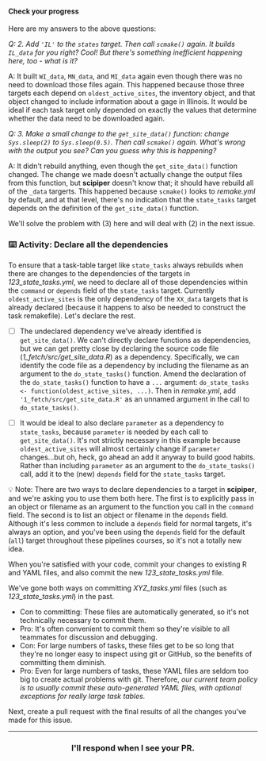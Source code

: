 #### Check your progress

Here are my answers to the above questions:

_Q: 2. Add `'IL'` to the `states` target. Then call `scmake()` again. It builds `IL_data` for you right? Cool! But there's something inefficient happening here, too - what is it?_

A: It built `WI_data`, `MN_data`, and `MI_data` again even though there was no need to download those files again. This happened because those three targets each depend on `oldest_active_sites`, the inventory object, and that object changed to include information about a gage in Illinois. It would be ideal if each task target only depended on exactly the values that determine whether the data need to be downloaded again.

_Q: 3. Make a small change to the `get_site_data()` function: change `Sys.sleep(2)` to `Sys.sleep(0.5)`. Then call `scmake()` again. What's wrong with the output you see? Can you guess why this is happening?_

A: It didn't rebuild anything, even though the `get_site_data()` function changed. The change we made doesn't actually change the output files from this function, but **scipiper** doesn't know that; it should have rebuild all of the `_data` targerts. This happened because `scmake()` looks to *remake.yml* by default, and at that level, there's no indication that the `state_tasks` target depends on the definition of the `get_site_data()` function.

We'll solve the problem with (3) here and will deal with (2) in the next issue.

### :keyboard: Activity: Declare all the dependencies

To ensure that a task-table target like `state_tasks` always rebuilds when there are changes to the dependencies of the targets in *123_state_tasks.yml*, we need to declare all of those dependencies within the `command` or `depends` field of the `state_tasks` target. Currently `oldest_active_sites` is the only dependency of the `XX_data` targets that is already declared (because it happens to also be needed to construct the task remakefile). Let's declare the rest.

- [ ] The undeclared dependency we've already identified is `get_site_data()`. We can't directly declare functions as dependencies, but we can get pretty close by declaring the source code file (*1_fetch/src/get_site_data.R*) as a dependency. Specifically, we can identify the code file as a dependency by including the filename as an argument to the `do_state_tasks()` function. Amend the declaration of the `do_state_tasks()` function to have a `...` argument: `do_state_tasks <- function(oldest_active_sites, ...)`. Then in *remake.yml*, add `'1_fetch/src/get_site_data.R'` as an unnamed argument in the call to `do_state_tasks()`.

- [ ] It would be ideal to also declare `parameter` as a dependency to `state_tasks`, because `parameter` is needed by each call to `get_site_data()`. It's not strictly necessary in this example because `oldest_active_sites` will almost certainly change if `parameter` changes...but oh, heck, go ahead an add it anyway to build good habits. Rather than including `parameter` as an argument to the `do_state_tasks()` call, add it to the (new) `depends` field for the `state_tasks` target.

:bulb: Note: There are two ways to declare dependencies to a target in **scipiper**, and we're asking you to use them both here. The first is to explicitly pass in an object or filename as an argument to the function you call in the `command` field. The second is to list an object or filename in the `depends` field. Although it's less common to include a `depends` field for normal targets, it's always an option, and you've been using the `depends` field for the default (`all`) target throughout these pipelines courses, so it's not a totally new idea.

When you're satisfied with your code, commit your changes to existing R and YAML files, and also commit the new *123_state_tasks.yml* file.

We've gone both ways on committing *XYZ_tasks.yml* files (such as *123_state_tasks.yml*) in the past.
* Con to committing: These files are automatically generated, so it's not technically necessary to commit them.
* Pro: It's often convenient to commit them so they're visible to all teammates for discussion and debugging.
* Con: For large numbers of tasks, these files get to be so long that they're no longer easy to inspect using git or GitHub, so the benefits of committing them diminish.
* Pro: Even for large numbers of tasks, these YAML files are seldom too big to create actual problems with git.
Therefore, *our current team policy is to usually commit these auto-generated YAML files, with optional exceptions for really large task tables.*

Next, create a pull request with the final results of all the changes you've made for this issue.

<hr><h3 align="center">I'll respond when I see your PR.</h3>
